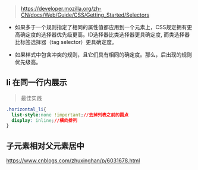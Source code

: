> https://developer.mozilla.org/zh-CN/docs/Web/Guide/CSS/Getting_Started/Selectors

- 如果多于一个规则指定了相同的属性值都应用到一个元素上，CSS规定拥有更高确定度的选择器优先级更高。ID选择器比类选择器更具确定度, 而类选择器比标签选择器（tag selector）更具确定度。

- 如果样式中包含冲突的规则，且它们具有相同的确定度。那么，后出现的规则优先级高。


## li 在同一行内展示
> 最佳实践

```css
.horizontal_li{
  list-style:none !important;//去掉列表之前的圆点
  display: inline;//横向排列
}
```


## 子元素相对父元素居中
https://www.cnblogs.com/zhuxinghan/p/6031678.html